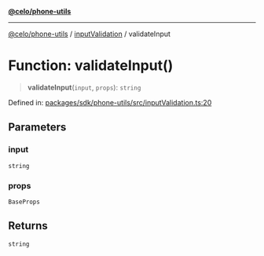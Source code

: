[**@celo/phone-utils**](../../README.md)

***

[@celo/phone-utils](../../modules.md) / [inputValidation](../README.md) / validateInput

# Function: validateInput()

> **validateInput**(`input`, `props`): `string`

Defined in: [packages/sdk/phone-utils/src/inputValidation.ts:20](https://github.com/celo-org/developer-tooling/blob/master/packages/sdk/phone-utils/src/inputValidation.ts#L20)

## Parameters

### input

`string`

### props

`BaseProps`

## Returns

`string`
